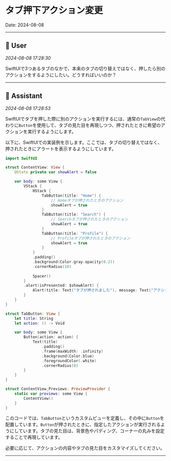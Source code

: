 # タブ押下アクション変更

Date: 2024-08-08

---

## 👤 User
*2024-08-08 17:28:30*

SwiftUIで3つあるタブのなかで、本来のタブの切り替えではなく、押したら別のアクションをするようにしたい。どうすればいいのか？

---

## 🤖 Assistant
*2024-08-08 17:28:53*

SwiftUIでタブを押した際に別のアクションを実行するには、通常の`TabView`の代わりに`Button`を使用して、タブの見た目を再現しつつ、押されたときに希望のアクションを実行するようにします。

以下に、SwiftUIでの実装例を示します。ここでは、タブの切り替えではなく、押されたときにアラートを表示するようにしています。

```swift
import SwiftUI

struct ContentView: View {
    @State private var showAlert = false

    var body: some View {
        VStack {
            HStack {
                TabButton(title: "Home") {
                    // Homeタブが押されたときのアクション
                    showAlert = true
                }
                TabButton(title: "Search") {
                    // Searchタブが押されたときのアクション
                    showAlert = true
                }
                TabButton(title: "Profile") {
                    // Profileタブが押されたときのアクション
                    showAlert = true
                }
            }
            .padding()
            .background(Color.gray.opacity(0.2))
            .cornerRadius(10)
            
            Spacer()
        }
        .alert(isPresented: $showAlert) {
            Alert(title: Text("タブが押されました"), message: Text("アクションを実行しました"), dismissButton: .default(Text("OK")))
        }
    }
}

struct TabButton: View {
    let title: String
    let action: () -> Void

    var body: some View {
        Button(action: action) {
            Text(title)
                .padding()
                .frame(maxWidth: .infinity)
                .background(Color.blue)
                .foregroundColor(.white)
                .cornerRadius(8)
        }
    }
}

struct ContentView_Previews: PreviewProvider {
    static var previews: some View {
        ContentView()
    }
}
```

このコードでは、`TabButton`というカスタムビューを定義し、その中に`Button`を配置しています。`Button`が押されたときに、指定したアクションが実行されるようにしています。タブの見た目は、背景色やパディング、コーナーの丸みを設定することで再現しています。

必要に応じて、アクションの内容やタブの見た目をカスタマイズしてください。

---
